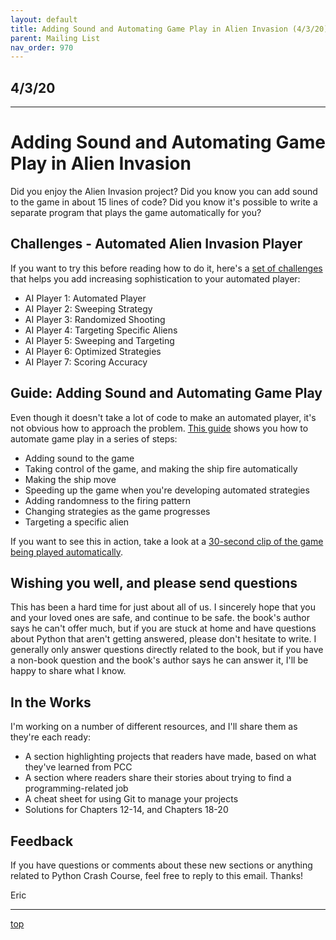 ```yaml
---
layout: default
title: Adding Sound and Automating Game Play in Alien Invasion (4/3/20)
parent: Mailing List
nav_order: 970
---
```


## 4/3/20

---

# Adding Sound and Automating Game Play in Alien Invasion

Did you enjoy the Alien Invasion project? Did you know you can add sound to the game in about 15 lines of code? Did you know it's possible to write a separate program that plays the game automatically for you?


## Challenges - Automated Alien Invasion Player

If you want to try this before reading how to do it, here's a [set of challenges](../challenges/ai_player.md/) that helps you add increasing sophistication to your automated player:

- AI Player 1: Automated Player
- AI Player 2: Sweeping Strategy
- AI Player 3: Randomized Shooting
- AI Player 4: Targeting Specific Aliens
- AI Player 5: Sweeping and Targeting
- AI Player 6: Optimized Strategies
- AI Player 7: Scoring Accuracy

## Guide: Adding Sound and Automating Game Play

Even though it doesn't take a lot of code to make an automated player, it's not obvious how to approach the problem. [This guide](../../beyond_pcc/ai_player/) shows you how to automate game play in a series of steps:

- Adding sound to the game
- Taking control of the game, and making the ship fire automatically
- Making the ship move
- Speeding up the game when you're developing automated strategies
- Adding randomness to the firing pattern
- Changing strategies as the game progresses
- Targeting a specific alien

If you want to see this in action, take a look at a [30-second clip of the game being played automatically](https://vimeo.com/402839185).


## Wishing you well, and please send questions

This has been a hard time for just about all of us. I sincerely hope that you and your loved ones are safe, and continue to be safe. the book's author says he can't offer much, but if you are stuck at home and have questions about Python that aren't getting answered, please don't hesitate to write. I generally only answer questions directly related to the book, but if you have a non-book question and the book's author says he can answer it, I'll be happy to share what I know.


## In the Works

I'm working on a number of different resources, and I'll share them as they're each ready:

- A section highlighting projects that readers have made, based on what they've learned from PCC
- A section where readers share their stories about trying to find a programming-related job
- A cheat sheet for using Git to manage your projects
- Solutions for Chapters 12-14, and Chapters 18-20

## Feedback

If you have questions or comments about these new sections or anything related to Python Crash Course, feel free to reply to this email. Thanks!

Eric

---

[top](#top)
